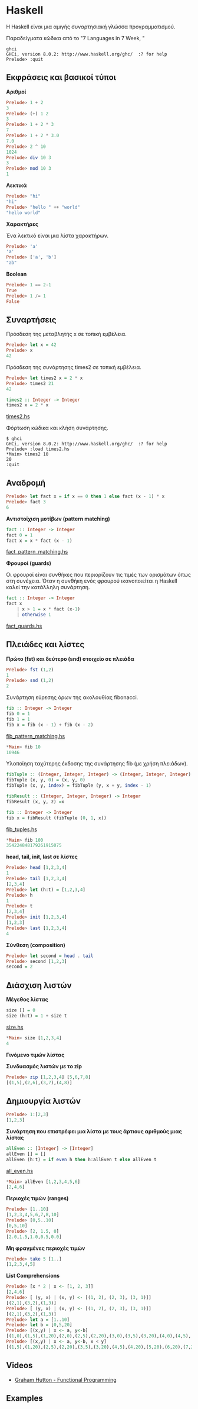 # Haskell

H Haskell είναι μια αμιγής συναρτησιακή γλώσσα προγραμματισμού. 

Παραδείγματα κώδικα από το "7 Languages in 7 Week, "

```
ghci
GHCi, version 8.0.2: http://www.haskell.org/ghc/  :? for help
Prelude> :quit
```

## Εκφράσεις και βασικοί τύποι

**Αριθμοί**

```hs
Prelude> 1 + 2
3
Prelude> (+) 1 2
3
Prelude> 1 + 2 * 3
7
Prelude> 1 + 2 * 3.0
7.0
Prelude> 2 ^ 10
1024
Prelude> div 10 3
3
Prelude> mod 10 3
1
```

**Λεκτικά**

```hs
Prelude> "hi"
"hi"
Prelude> "hello " ++ "world"
"hello world"
```

**Χαρακτήρες**

Ένα λεκτικό είναι μια λίστα χαρακτήρων.

```hs
Prelude> 'a'
'a'
Prelude> ['a', 'b']
"ab"
```

**Boolean**

```hs
Prelude> 1 == 2-1
True
Prelude> 1 /= 1
False
```

## Συναρτήσεις

Πρόσδεση της μεταβλητής x σε τοπική εμβέλεια.

```hs
Prelude> let x = 42
Prelude> x
42
```

Πρόσδεση της συνάρτησης times2 σε τοπική εμβέλεια.

```hs
Prelude> let times2 x = 2 * x
Prelude> times2 21
42
```

```hs
times2 :: Integer -> Integer
times2 x = 2 * x
```
[times2.hs](./times2.hs)

Φόρτωση κώδικα και κλήση συνάρτησης.

```
$ ghci
GHCi, version 8.0.2: http://www.haskell.org/ghc/  :? for help
Prelude> :load times2.hs
*Main> times2 10
20
:quit
```

## Αναδρομή

```hs
Prelude> let fact x = if x == 0 then 1 else fact (x - 1) * x
Prelude> fact 3
6
```

**Αντιστοίχιση μοτίβων (pattern matching)**

```hs
fact :: Integer -> Integer
fact 0 = 1
fact x = x * fact (x - 1)
```

[fact_pattern_matching.hs](./fact_pattern_matching.hs)

**Φρουροί (guards)**

Οι φρουροί είναι συνθήκες που περιορίζουν τις τιμές των ορισμάτων όπως στη συνέχεια. Όταν η συνθήκη ενός φρουρού ικανοποιείται η Haskell καλεί την κατάλληλη συνάρτηση.

```hs
fact :: Integer -> Integer
fact x
    | x > 1 = x * fact (x-1)
    | otherwise 1
```

[fact_guards.hs](./fact_guards.hs)

## Πλειάδες και λίστες

**Πρώτο (fst) και δεύτερο (snd) στοιχείο σε πλειάδα**

```hs
Prelude> fst (1,2)
1
Prelude> snd (1,2)
2
```

Συνάρτηση εύρεσης όρων της ακολουθίας fibonacci.

```hs
fib :: Integer -> Integer
fib 0 = 1
fib 1 = 1
fib x = fib (x - 1) + fib (x - 2)
```
[fib_pattern_matching.hs](./fib_pattern_matching.hs)

```hs
*Main> fib 10
10946
```

Υλοποίηση ταχύτερης έκδοσης της συνάρτησης fib (με χρήση πλειάδων).


```hs
fibTuple :: (Integer, Integer, Integer) -> (Integer, Integer, Integer)
fibTuple (x, y, 0) = (x, y, 0)
fibTuple (x, y, index) = fibTuple (y, x + y, index - 1)

fibResult :: (Integer, Integer, Integer) -> Integer
fibResult (x, y, z) =x

fib :: Integer -> Integer
fib x = fibResult (fibTuple (0, 1, x))
```
[fib_tuples.hs](./fib_tuples.hs)

```hs
*Main> fib 100
354224848179261915075
```

**head, tail, init, last σε λίστες**

```hs
Prelude> head [1,2,3,4]
1
Prelude> tail [1,2,3,4]
[2,3,4]
Prelude> let (h:t) = [1,2,3,4]
Prelude> h
1
Prelude> t
[2,3,4]
Prelude> init [1,2,3,4]
[1,2,3]
Prelude> last [1,2,3,4]
4
```

**Σύνθεση (composition)**

```hs
Prelude> let second = head . tail
Prelude> second [1,2,3]
second = 2
```

## Διάσχιση λιστών

**Μέγεθος λίστας**

```hs
size [] = 0
size (h:t) = 1 + size t
```
[size.hs](./size.hs)

```hs
*Main> size [1,2,3,4]
4
```

**Γινόμενο τιμών λίστας**


**Συνδυασμός λιστών με το zip**

```hs
Prelude> zip [1,2,3,4] [5,6,7,8]
[(1,5),(2,6),(3,7),(4,8)]
```

## Δημιουργία λιστών

```hs
Prelude> 1:[2,3]
[1,2,3]
```

**Συνάρτηση που επιστρέφει μια λίστα με τους άρτιους αριθμούς μιας λίστας**

```hs
allEven :: [Integer] -> [Integer]
allEven [] = []
allEven (h:t) = if even h then h:allEven t else allEven t
```
[all_even.hs](./all_even.hs)

```hs
*Main> allEven [1,2,3,4,5,6]
[2,4,6]
```

**Περιοχές τιμών (ranges)** 

```hs
Prelude> [1..10]
[1,2,3,4,5,6,7,8,10]
Prelude> [0,5..10]
[0,5,10]
Prelude> [2, 1.5, 0]
[2.0,1.5,1.0,0.5,0.0]
```

**Μη φραγμένες περιοχές τιμών** 

```hs
Prelude> take 5 [1..]
[1,2,3,4,5]
```

**List Comprehensions**

```hs
Prelude> [x * 2 | x <- [1, 2, 3]]
[2,4,6]
Prelude> [ (y, x) | (x, y) <- [(1, 2), (2, 3), (3, 1)]]
[(2,1),(3,2),(1,3)]
Prelude> [ (y, x) | (x, y) <- [(1, 2), (2, 3), (3, 1)]]
[(2,1),(3,2),(1,3)]
Prelude> let a = [1..10]
Prelude> let b = [0,5,20]
Prelude> [(x,y) | x <- a, y<-b]
[(1,0),(1,5),(1,20),(2,0),(2,5),(2,20),(3,0),(3,5),(3,20),(4,0),(4,5),(4,20),(5,0),(5,5),(5,20),(6,0),(6,5),(6,20),(7,0),(7,5),(7,20),(8,0),(8,5),(8,20),(9,0),(9,5),(9,20),(10,0),(10,5),(10,20)]
Prelude> [(x,y) | x <- a, y<-b, x < y]
[(1,5),(1,20),(2,5),(2,20),(3,5),(3,20),(4,5),(4,20),(5,20),(6,20),(7,20),(8,20),(9,20),(10,20)]
```


## Videos

* [Graham Hutton - Functional Programming](https://www.youtube.com/channel/UCBDp7ydYTHi1dh4Gnf3VTPA)

## Examples

<!-- ### Starman

* [starman.hs](./starman.hs)

    $ ghci
    GHCi, version 8.10.3: https://www.haskell.org/ghc/  :? for help
    Prelude> :load starman.hs
    Prelude> starman "functionally" 5 -->
